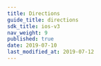 ```yaml
---
title: Directions
guide_title: directions
sdk_title: ios-v3
nav_weight: 9
published: true
date: 2019-07-10
last_modified_at: 2019-07-12
---
```

